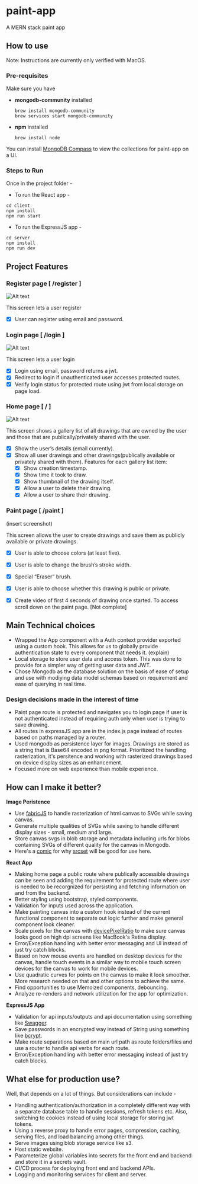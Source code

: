 # paint-app
A MERN stack paint app

## How to use
Note: Instructions are currently only verified with MacOS.

### Pre-requisites

Make sure you have 
- **mongodb-community** installed
    ```shell
    brew install mongodb-community
    brew services start mongodb-community
    ```
- **npm** installed
    ```shell
    brew install node
    ```
You can install [MongoDB Compass](https://www.mongodb.com/try/download/compass) to view the collections for paint-app on a UI.

### Steps to Run

Once in the project folder -

* To run the React app -
```shell
cd client
npm install
npm run start
```

* To run the ExpressJS app -
```shell
cd server
npm install
npm run dev
```

## Project Features

### Register page [ /register ]

![Alt text](/screenshots/register-page.png?raw=true "Register Page")

This screen lets a user register
- [x] User can register using email and password.

### Login page [ /login ]

![Alt text](/screenshots/login-page.png?raw=true "Register Page")

This screen lets a user login
- [x] Login using email, password returns a jwt.
- [x] Redirect to login if unauthenticated user accesses protected routes.
- [x] Verify login status for protected route using jwt from local storage on page load.

### Home page [ / ]

![Alt text](/screenshots/home-page.png?raw=true "Register Page")

This screen shows a gallery list of all drawings that are owned by the user and those that are publically/privately shared with the user.

- [x] Show the user’s details (email currently).
- [x] Show all user drawings and other drawings(publically available or privately shared with them). Features for each gallery list item: 
    - [x] Show creation timestamp.
    - [x] Show time it took to draw.
    - [x] Show thumbnail of the drawing itself.
    - [x] Allow a user to delete their drawing.
    - [x] Allow a user to share their drawing.

### Paint page [ /paint ]

(insert screenshot)

This screen allows the user to create drawings and save them as publicly available or private drawings. 

- [x] User is able to choose colors (at least five).
- [x] User is able to change the brush’s stroke width.
- [x] Special “Eraser” brush.
- [x] User is able to choose whether this drawing is public or private.
- [x] Create video of first 4 seconds of drawing once started. To access scroll down on the paint page. [Not complete]


## Main Technical choices

- Wrapped the App component with a Auth context provider exported using a custom hook. This allows for us to globally provide authentication state to every component that needs it. (explain)
- Local storage to store user data and access token. This was done to provide for a simpler way of getting user data and JWT.
- Chose Mongodb as the database solution on the basis of ease of setup and use with modiying data model schemas based on requirement and ease of querying in real time.

### Design decisions made in the interest of time 

- Paint page route is protected and navigates you to login page if user is not authenticated instead of requiring auth only when user is trying to save drawing.
- All routes in expressJS app are in the index.js page instead of routes based on paths managed by a router.
- Used mongodb as persistence layer for images. Drawings are stored as a string that is Base64 encoded in png format. Prioritized the handling rasterization, it's persitence and working with rasterized drawings based on device display sizes as an enhancement.
- Focused more on web experience than mobile experience.

## How can I make it better?

**Image Peristence**
- Use [fabricJS](http://fabricjs.com/) to handle rasterization of html canvas to SVGs while saving canvas.
- Generate multiple qualities of SVGs while saving to handle different display sizes - small, medium and large.
- Store canvas svgs in blob storage and metadata including urls for blobs containing SVGs of different quality for the canvas in Mongodb.
- Here's a [comic](https://developer.mozilla.org/en-US/docs/Learn/HTML/Multimedia_and_embedding/Responsive_images) for why [srcset](https://ericportis.com/posts/2014/srcset-sizes/) will be good for use here.

**React App**
- Making home page a public route where publically accessible drawings can be seen and adding the requirement for protected route where user is needed to be recorgnized for persisting and fetching information on and from the backend.
- Better styling using bootstrap, styled components.
- Validation for inputs used across the application.
- Make painting canvas into a custom hook instead of the current functional component to separate out logic further and make general component look cleaner.
- Scale pixels for the canvas with [devicePixelRatio](https://developer.mozilla.org/en-US/docs/Web/API/Window/devicePixelRatio) to make sure canvas looks good on high dpi screens like MacBook's Retina display.
- Error/Exception handling with better error messaging and UI instead of just try catch blocks.
- Based on how mouse events are handled on desktop devices for the canvas, handle touch events in a similar way to  mobile touch screen devices for the canvas to work for mobile devices.
- Use quadratic curves for points on the canvas to make it look smoother. More research needed on that and other options to achieve the same.
- Find opportunities to use Memoized components, debouncing.
- Analyze re-renders and network utilization for the app for optimization.

**ExpressJS App**
- Validation for api inputs/outputs and api documentation using something like [Swagger](https://github.com/swagger-api/swagger-node).
- Save passwords in an encrypted way instead of String using something like [bcrypt](https://github.com/kelektiv/node.bcrypt.js).
- Make route separations based on main url path as route folders/files and use a router to handle api verbs for each route.
- Error/Exception handling with better error messaging instead of just try catch blocks.

## What else for production use?
Well, that depends on a lot of things. But considerations can include -
- Handling authentication/authorization in a completely different way with a separate database table to handle sessions, refresh tokens etc. Also, switching to cookies instead of using local storage for storing jwt tokens. 
- Using a reverse proxy to handle error pages, compression, caching, serving files, and load balancing among other things.
- Serve images using blob storage service like s3.
- Host static website.
- Parameterize global variables into secrets for the front end and backend and store it in a secrets vault.
- CI/CD process for deploying front end and backend APIs.
- Logging and monitoring services for client and server.

